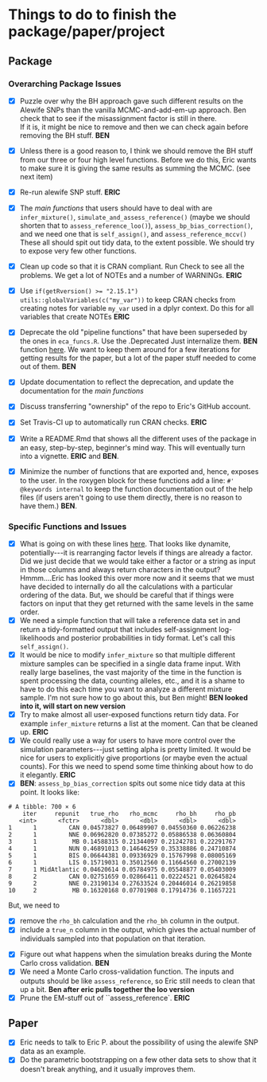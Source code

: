 # Things to do to finish the package/paper/project

## Package 

### Overarching Package Issues

- [x] Puzzle over why the BH approach gave such different results on the Alewife SNPs than the
vanilla MCMC-and-add-em-up approach.  Ben check that to see if the misassignment factor is still in there.  
If it is, it might be nice to remove and then we can check again before removing the BH stuff.  __BEN__
- [x] Unless there is a good reason to, I think we should remove the BH stuff from our three or
four high level functions.  Before we do this, Eric wants to make sure it is giving the same results as summing the MCMC. (see next item)
- [x] Re-run alewife SNP stuff.  __ERIC__
- [x] The _main functions_ that users should have to deal with are `infer_mixture()`,
`simulate_and_assess_reference()` (maybe we should shorten that to `assess_reference_loo()`), `assess_bp_bias_correction()`, and we need one that is `self_assign()`, and `assess_reference_mccv()`  These all
should spit out tidy data, to the extent possible.  We should try to expose very few other 
functions.  
- [x] Clean up code so that it is CRAN compliant. Run Check to
see all the problems.  We get a lot of NOTEs and
a number of WARNINGs.  **ERIC**
- [x] Use `if(getRversion() >= "2.15.1") utils::globalVariables(c("my_var"))` to
keep CRAN checks from creating notes for variable `my_var` used in a dplyr context.
Do this for all variables that create NOTEs  **ERIC**
- [x] Deprecate the old "pipeline functions" that have been superseded by the ones in `eca_funcs.R`.
Use the .Deprecated Just internalize them. __BEN__
function [here](https://stat.ethz.ch/R-manual/R-devel/library/base/html/Deprecated.html).
We want to keep them around for a few iterations for getting results
for the paper, but a lot of the paper
stuff needed to come out of them. **BEN**
- [x] Update documentation to reflect the deprecation, and update the documentation
for the _main functions_ 
- [X] Discuss transferring "ownership" of the repo to Eric's GitHub account.
- [x] Set Travis-CI up to automatically run CRAN checks.  **ERIC** 
- [x] Write a README.Rmd that shows all the different uses of the package in an easy, step-by-step,
beginner's mind way.  This will eventually turn into a vignette.  **ERIC** and **BEN**. 
- [x] Minimize the number of functions that are exported and, hence, exposes to the user. In
the roxygen block for these functions add a line: `#' @keywords internal` to keep the function
documentation out of the help files (if users aren't going to use them directly, there is
no reason to have them.) **BEN**.




### Specific Functions and Issues

- [x] What is going on with these lines [here](https://github.com/benmoran11/rubias/blob/64a1ba2fcaa1471fc338d37d87abe94bf0655ac6/R/data_conversion.R#L385-L387).  That looks
like dynamite, potentially---it is rearranging factor levels if things are already a factor.  Did we just decide that we
would take either a factor or a string as input in those columns and always return characters in the output?  Hmmm....Eric has
looked this over more now and it seems that we must have decided to internally do all the calculations with a particular ordering
of the data.  But, we should be careful that if things were factors on input that they get returned with the same levels in the same
order.  
- [X] We need a simple function that will take a reference data set in and return a tidy-formatted
output that includes self-assignment log-likelihoods and posterior probabilities in tidy format. Let's
call this `self_assign()`.
- [x] It would be nice to modify `infer_mixture` so that multiple different mixture samples can
be specified in a single data frame input.  With really large baselines, the vast majority of the
time in the function is spent processing the data, counting alleles, etc., and it is a shame to have
to do this each time you want to analyze a different mixture sample.  I'm not sure how to go about this, but Ben might!  __BEN looked into it, will start on new version__
- [x] Try to make almost all user-exposed functions return tidy data.  For example `infer_mixture`
returns a list at the moment.  Can that be cleaned up.  __ERIC__
- [x] We could really use a way for users to have more control over the simulation parameters---just
setting alpha is pretty limited.  It would be nice for users to explicitly give proportions (or maybe 
even the actual counts).  For this we need to spend some time thinking about how to do it elegantly.  __ERIC__
- [x] __BEN__:  `assess_bp_bias_correction` spits out some nice tidy data at this point.  It looks like:
```
# A tibble: 700 × 6
    iter     repunit   true_rho   rho_mcmc     rho_bh     rho_pb
   <int>      <fctr>      <dbl>      <dbl>      <dbl>      <dbl>
1      1         CAN 0.04573827 0.06489907 0.04550360 0.06226238
2      1         NNE 0.06962820 0.07385272 0.05886538 0.06360804
3      1          MB 0.14588315 0.21344097 0.21242781 0.22291767
4      1         NUN 0.46891013 0.14646259 0.35338886 0.24710874
5      1         BIS 0.06644381 0.09336929 0.15767998 0.08005169
6      1         LIS 0.15719031 0.35012560 0.11664560 0.27002139
7      1 MidAtlantic 0.04620614 0.05784975 0.05548877 0.05403009
8      2         CAN 0.02751659 0.02866411 0.02224521 0.02645824
9      2         NNE 0.23190134 0.27633524 0.20446014 0.26219858
10     2          MB 0.16320168 0.07701908 0.17914736 0.11657221
```
But, we need to 
  + [x] remove the `rho_bh` calculation and the `rho_bh` column in the output.
  + [x] include a `true_n` column in the output, which gives the
    actual number of individuals sampled into that population on that iteration.

- [x] Figure out what happens when the simulation breaks during the Monte Carlo cross validation.  __BEN__
- [x] We need a Monte Carlo cross-validation function.  The inputs and outputs should be like `assess_reference`, so Eric still needs to clean that up a bit.  __Ben after  eric pulls together the loo version__
- [x] Prune the EM-stuff out of ``assess_reference`.   __ERIC__

## Paper

- [x]  Eric needs to talk to Eric P. about the possibility of using the 
alewife SNP data as an example.
- [x] Do the parametric bootstrapping on a few other data sets to show that
it doesn't break anything, and it usually improves them.

